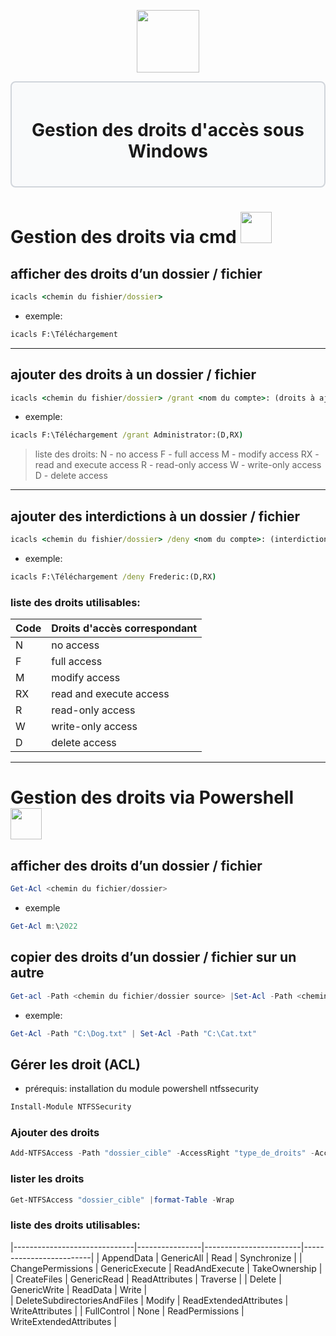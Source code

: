 <div align="center">
  <p align="center">
    <a href="#">
      <img src="https://www.cerfi.ch/Htdocs/Images/Pictures/puid_a6f6619a-71f9-48f2-a424-541d8c7ff960_6620.jpg" height="100px" />
    </a>
  </p>
</div>

<div style="border: 2px solid #d1d5db; padding: 20px; border-radius: 8px; background-color: #f9fafb;">
  <h1 align="center">Gestion des droits d'accès sous Windows</h1>
</div>

# **Gestion des droits via cmd <img src=https://cdn.iconscout.com/icon/premium/png-256-thumb/command-prompt-3477885-2910207.png height="50px" />**
## afficher des droits d’un dossier / fichier
```cmd
icacls <chemin du fishier/dossier>
```
- exemple:
```cmd
icacls F:\Téléchargement
```
---
## ajouter des droits à un dossier / fichier
```cmd
icacls <chemin du fishier/dossier> /grant <nom du compte>: (droits à ajouter)
```
- exemple:
```cmd
icacls F:\Téléchargement /grant Administrator:(D,RX)
```
>liste des droits:
>			N - no access
>           F - full access
>           M - modify access
>           RX - read and execute access
>           R - read-only access
>           W - write-only access
>           D - delete access

---
## ajouter des interdictions à un dossier / fichier
```cmd
icacls <chemin du fishier/dossier> /deny <nom du compte>: (interdiction à ajouter)
```
- exemple:
```cmd
icacls F:\Téléchargement /deny Frederic:(D,RX)
```
### liste des droits utilisables:
| Code | Droits d'accès correspondant |
| ---- | ---------------------------- |
|   N  | no access                    |
|   F  | full access                  |                                                               
|   M  | modify access                |
|   RX | read and execute access      |
|   R  | read-only access             |
|   W  | write-only access            |
|   D  | delete access                |
---

# **Gestion des droits via Powershell <img src=https://upload.wikimedia.org/wikipedia/commons/a/af/PowerShell_Core_6.0_icon.png height="50px" />**

## afficher des droits d’un dossier / fichier 
```powershell
Get-Acl <chemin du fichier/dossier>
```
- exemple
```powershell
Get-Acl m:\2022
```
    
## copier des droits d’un dossier / fichier sur un autre
```powershell
Get-acl -Path <chemin du fichier/dossier source> |Set-Acl -Path <chemin du fichier/dossier cible>
```
- exemple: 
```powershell
Get-Acl -Path "C:\Dog.txt" | Set-Acl -Path "C:\Cat.txt"
```
    
## Gérer les droit (ACL)
- prérequis: installation du module powershell ntfssecurity
```powershell
Install-Module NTFSSecurity
```
### Ajouter des droits
```powershell
Add-NTFSAccess -Path "dossier_cible" -AccessRight "type_de_droits" -Account "groupe_de_domaine_local_souhaité"
```
      
### lister les droits
```powershell
Get-NTFSAccess "dossier_cible" |format-Table -Wrap
```
### liste des droits utilisables:
|------------------------------|----------------|------------------------|-------------------------|
| AppendData                   | GenericAll     | Read                   | Synchronize             |
| ChangePermissions            | GenericExecute | ReadAndExecute         | TakeOwnership           |
| CreateFiles                  | GenericRead    | ReadAttributes         | Traverse                |
| Delete                       | GenericWrite   | ReadData               | Write                   |                                                                 
| DeleteSubdirectoriesAndFiles | Modify         | ReadExtendedAttributes | WriteAttributes         | 
| FullControl                  | None           | ReadPermissions        | WriteExtendedAttributes |
